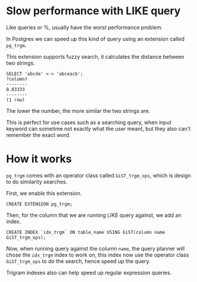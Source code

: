 # Slow performance with LIKE query
Like queries or %, usually have the worst performance problem.

In Postgres we can speed up this kind of query using an extension called `pg_trgm`.

This extension supports fuzzy search, it calculates the distance between two strings.
```
SELECT 'abcde' <-> 'abceacb';
?column?
--------
0.83333
--------
(1 row)
```
The lower the number, the more similar the two strings are.

This is perfect for use cases such as a searching query, when input keyword can sometime not exactly what the user meant, but they also can't remember the exact word.

# How it works
`pg_trgm` comes with an operator class called `GiST_trgm_ops`, which is design to do similarity searches.

First, we enable this extension.
```
CREATE EXTENSION pg_trgm;
```

Then, for the column that we are running LIKE query against, we add an index.
```
CREATE INDEX `idx_trgm` ON table_name USING GiST(column name GiST_trgm_ops);
```

Now, when running query against the column `name`, the query planner will chose the `idx_trgm` index to work on, this index now use the operator class `GiST_trgm_ops` to do the search, hence speed up the query.

Trigram indexes also can help speed up regular expression queries.